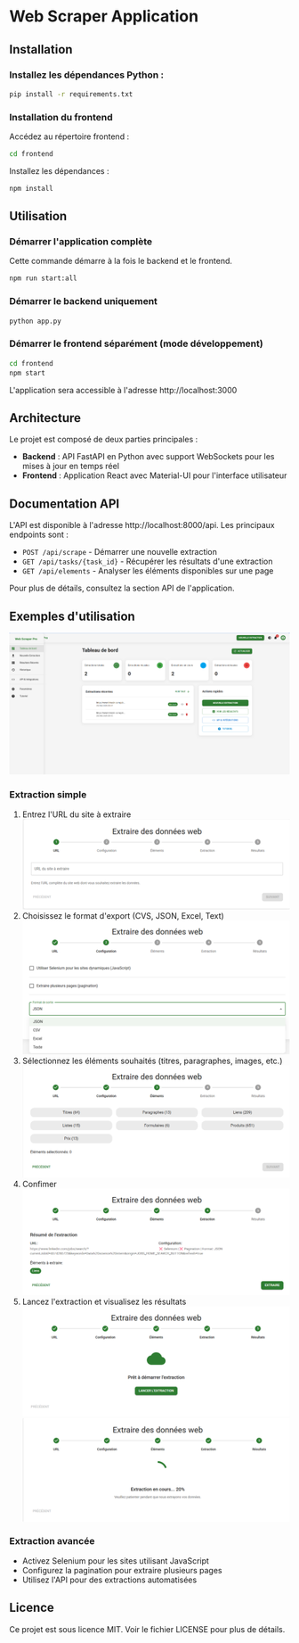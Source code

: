 # Web Scraper Application

## Installation

### Installez les dépendances Python :
```bash
pip install -r requirements.txt
```

### Installation du frontend
Accédez au répertoire frontend :
```bash
cd frontend
```

Installez les dépendances :
```bash
npm install
```

## Utilisation

### Démarrer l'application complète
Cette commande démarre à la fois le backend et le frontend.
```bash
npm run start:all
```

### Démarrer le backend uniquement
```bash
python app.py
```

### Démarrer le frontend séparément (mode développement)
```bash
cd frontend
npm start
```

L'application sera accessible à l'adresse http://localhost:3000

## Architecture
Le projet est composé de deux parties principales :

- **Backend** : API FastAPI en Python avec support WebSockets pour les mises à jour en temps réel
- **Frontend** : Application React avec Material-UI pour l'interface utilisateur

## Documentation API
L'API est disponible à l'adresse http://localhost:8000/api. Les principaux endpoints sont :

- `POST /api/scrape` - Démarrer une nouvelle extraction
- `GET /api/tasks/{task_id}` - Récupérer les résultats d'une extraction
- `GET /api/elements` - Analyser les éléments disponibles sur une page

Pour plus de détails, consultez la section API de l'application.

## Exemples d'utilisation
![image 1](images/image1.png)  
### Extraction simple
1. Entrez l'URL du site à extraire
![image 2](images/image2.png)
2. Choisissez le format d'export (CVS, JSON, Excel, Text)
![Timage 3](images/image3.png)   
3. Sélectionnez les éléments souhaités (titres, paragraphes, images, etc.)
![image 4](images/image4.png)  
4. Confimer
![image 5](images/image5.png)  
5. Lancez l'extraction et visualisez les résultats
![image 6](images/image6.png)
![image 7](images/image7.png)  

### Extraction avancée
- Activez Selenium pour les sites utilisant JavaScript
- Configurez la pagination pour extraire plusieurs pages
- Utilisez l'API pour des extractions automatisées


## Licence
Ce projet est sous licence MIT. Voir le fichier LICENSE pour plus de détails.
